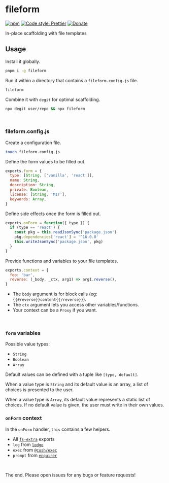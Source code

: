 # fileform

[![npm](https://img.shields.io/npm/v/fileform.svg)](https://www.npmjs.com/package/fileform)
[![Code style: Prettier](https://img.shields.io/badge/code_style-prettier-ff69b4.svg)](https://github.com/prettier/prettier)
[![Donate](https://img.shields.io/badge/Donate-PayPal-green.svg)](https://paypal.me/alecdotbiz)

In-place scaffolding with file templates

## Usage

Install it globally.

```sh
pnpm i -g fileform
```

Run it within a directory that contains a `fileform.config.js` file.

```sh
fileform
```

Combine it with `degit` for optimal scaffolding.

```sh
npx degit user/repo && npx fileform
```

&nbsp;

### fileform.config.js

Create a configuration file.

```sh
touch fileform.config.js
```

Define the form values to be filled out.

```js
exports.form = {
  type: [String, ['vanilla', 'react']],
  name: String,
  description: String,
  private: Boolean,
  license: [String, 'MIT'],
  keywords: Array,
}
```

Define side effects once the form is filled out.

```js
exports.onForm = function({ type }) {
  if (type == 'react') {
    const pkg = this.readJsonSync('package.json')
    pkg.dependencies['react'] = '^16.0.0'
    this.writeJsonSync('package.json', pkg)
  }
}
```

Provide functions and variables to your file templates.

```js
exports.context = {
  foo: 'bar',
  reverse: (_body, _ctx, arg1) => arg1.reverse(),
}
```

- The `body` argument is for block calls (eg: `{{#reverse}}content{{/reverse}}`).
- The `ctx` argument lets you access other variables/functions.
- Your context can be a `Proxy` if you want.

&nbsp;

### `form` variables

Possible value types:
- `String`
- `Boolean`
- `Array`

Default values can be defined with a tuple like `[type, default]`.

When a value type is `String` and its default value is an array,
a list of choices is presented to the user.

When a value type is `Array`, its default value represents a static
list of choices. If no default value is given, the user must write
in their own values.

### `onForm` context

In the `onForm` handler, `this` contains a few helpers.

- All [`fs-extra`](https://github.com/jprichardson/node-fs-extra) exports
- `log` from [`lodge`](https://github.com/aleclarson/lodge)
- `exec` from [`@cush/exec`](https://github.com/aleclarson/exec)
- `prompt` from [`enquirer`](https://github.com/enquirer/enquirer)

&nbsp;

The end. Please open issues for any bugs or feature requests!
